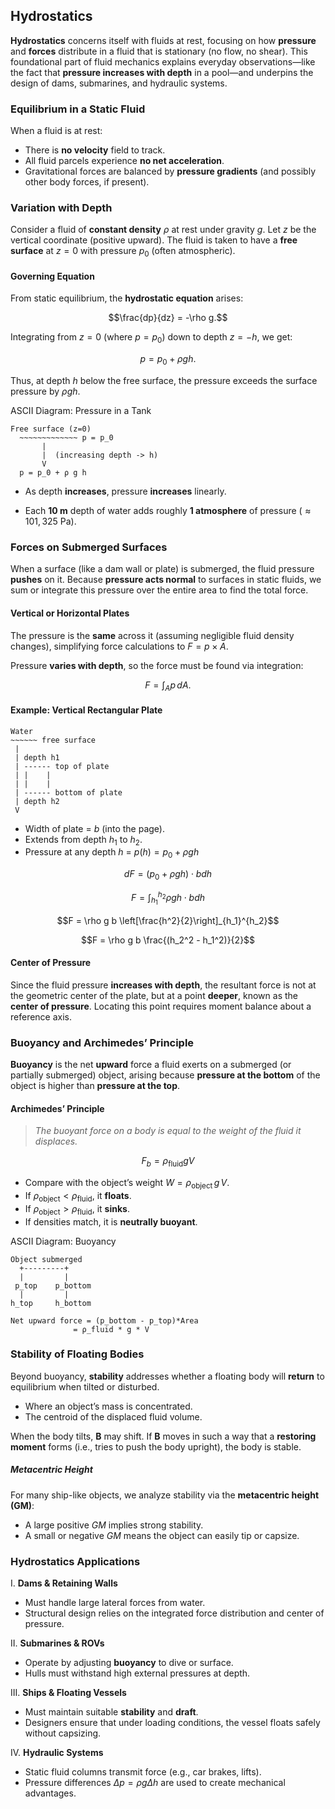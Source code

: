 ## Hydrostatics

**Hydrostatics** concerns itself with fluids at rest, focusing on how **pressure** and **forces** distribute in a fluid that is stationary (no flow, no shear). This foundational part of fluid mechanics explains everyday observations—like the fact that **pressure increases with depth** in a pool—and underpins the design of dams, submarines, and hydraulic systems.

### Equilibrium in a Static Fluid

When a fluid is at rest:

- There is **no velocity** field to track.
- All fluid parcels experience **no net acceleration**.  
- Gravitational forces are balanced by **pressure gradients** (and possibly other body forces, if present).

### Variation with Depth

Consider a fluid of **constant density** $\rho$ at rest under gravity $g$. Let $z$ be the vertical coordinate (positive upward). The fluid is taken to have a **free surface** at $z = 0$ with pressure $p_0$ (often atmospheric).

#### Governing Equation

From static equilibrium, the **hydrostatic equation** arises:

$$\frac{dp}{dz} = -\rho g.$$

Integrating from $z=0$ (where $p = p_0$) down to depth $z = -h$, we get:

$$p = p_0 + \rho g h.$$

Thus, at depth $h$ below the free surface, the pressure exceeds the surface pressure by $\rho g h$.

ASCII Diagram: Pressure in a Tank

```
Free surface (z=0)
  ~~~~~~~~~~~~~ p = p_0
       |
       |  (increasing depth -> h)
       V
  p = p_0 + ρ g h
```

- As depth **increases**, pressure **increases** linearly.
* Each **10 m** depth of water adds roughly **1 atmosphere** of pressure ($\approx 101,325 \text{ Pa}$).

### Forces on Submerged Surfaces

When a surface (like a dam wall or plate) is submerged, the fluid pressure **pushes** on it. Because **pressure acts normal** to surfaces in static fluids, we sum or integrate this pressure over the entire area to find the total force.

#### Vertical or Horizontal Plates


The pressure is the **same** across it (assuming negligible fluid density changes), simplifying force calculations to $F = p \times A$.


Pressure **varies with depth**, so the force must be found via integration:

$$F = \int_{A} p \, dA.$$

#### Example: Vertical Rectangular Plate

```
Water
~~~~~~ free surface
 | 
 | depth h1
 | ------ top of plate
 | |    |
 | |    |
 | ------ bottom of plate
 | depth h2
 V
```

- Width of plate = $b$ (into the page).  
- Extends from depth $h_1$ to $h_2$.  
- Pressure at any depth $h$ = $p(h) = p_0 + \rho g h$ 

$$dF = (p_0 + \rho g h) \cdot b dh$$

$$F = \int_{h_1}^{h_2} \rho g h \cdot b  dh$$

$$F = \rho g b \left[\frac{h^2}{2}\right]_{h_1}^{h_2}$$

$$F = \rho g b \frac{(h_2^2 - h_1^2)}{2}$$

#### Center of Pressure

Since the fluid pressure **increases with depth**, the resultant force is not at the geometric center of the plate, but at a point **deeper**, known as the **center of pressure**. Locating this point requires moment balance about a reference axis.

### Buoyancy and Archimedes’ Principle

**Buoyancy** is the net **upward** force a fluid exerts on a submerged (or partially submerged) object, arising because **pressure at the bottom** of the object is higher than **pressure at the top**.

#### Archimedes’ Principle

> *The buoyant force on a body is equal to the weight of the fluid it displaces.*

$$F_b = \rho_{\text{fluid}} g V$$

- Compare with the object’s weight $W = \rho_{\text{object}} \, g \, V$.  
- If $\rho_{\text{object}} < \rho_{\text{fluid}}$, it **floats**.  
- If $\rho_{\text{object}} > \rho_{\text{fluid}}$, it **sinks**.  
- If densities match, it is **neutrally buoyant**.

ASCII Diagram: Buoyancy

```
Object submerged
  +---------+
  |         |
 p_top    p_bottom
  |         |
h_top     h_bottom

Net upward force = (p_bottom - p_top)*Area
              = ρ_fluid * g * V
```

### Stability of Floating Bodies

Beyond buoyancy, **stability** addresses whether a floating body will **return** to equilibrium when tilted or disturbed.

- Where an object’s mass is concentrated.
- The centroid of the displaced fluid volume.

When the body tilts, **B** may shift. If **B** moves in such a way that a **restoring moment** forms (i.e., tries to push the body upright), the body is stable.

##### Metacentric Height

For many ship-like objects, we analyze stability via the **metacentric height (GM)**:

- A large positive $GM$ implies strong stability.  
- A small or negative $GM$ means the object can easily tip or capsize.

### Hydrostatics Applications

I. **Dams & Retaining Walls**  

- Must handle large lateral forces from water.  
- Structural design relies on the integrated force distribution and center of pressure.

II. **Submarines & ROVs**  

- Operate by adjusting **buoyancy** to dive or surface.  
- Hulls must withstand high external pressures at depth.

III. **Ships & Floating Vessels**  

- Must maintain suitable **stability** and **draft**.  
- Designers ensure that under loading conditions, the vessel floats safely without capsizing.

IV. **Hydraulic Systems**  

- Static fluid columns transmit force (e.g., car brakes, lifts).  
- Pressure differences $\Delta p = \rho g \Delta h$ are used to create mechanical advantages.
  
